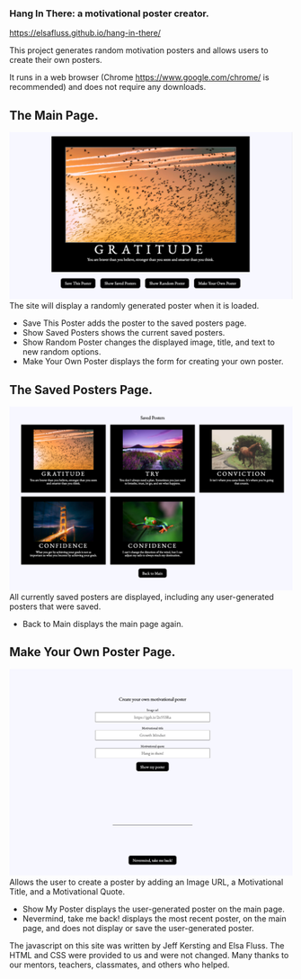 ### Hang In There: a motivational poster creator. 

https://elsafluss.github.io/hang-in-there/

This project generates random motivation posters and allows users to create their own posters.

It runs in a web browser (Chrome https://www.google.com/chrome/ is recommended) and does not require any downloads.
  
## The Main Page. 
![Main Page](https://github.com/elsafluss/hang-in-there/blob/main/readme-imgs/main-page.png?raw=true)
The site will display a randomly generated poster when it is loaded.
<ul>
  <li>Save This Poster adds the poster to the saved posters page.</li>
  <li>Show Saved Posters shows the current saved posters.</li>
  <li>Show Random Poster changes the displayed image, title, and text to new random options.</li>
  <li>Make Your Own Poster displays the form for creating your own poster.</li>
</ul>
  
## The Saved Posters Page. 
![Saved Posters](https://github.com/elsafluss/hang-in-there/blob/main/readme-imgs/saved-posters.png?raw=true)
All currently saved posters are displayed, including any user-generated posters that were saved.
<ul>
  <li>Back to Main displays the main page again.</li>
</ul>
  
## Make Your Own Poster Page. 
  
![Poster Form](https://github.com/elsafluss/hang-in-there/blob/main/readme-imgs/poster-form.png?raw=true)
Allows the user to create a poster by adding an Image URL, a Motivational Title, and a Motivational Quote.
<ul>
  <li>Show My Poster displays the user-generated poster on the main page.</li>
  <li>Nevermind, take me back! displays the most recent poster, on the main page, and does not display or save the user-generated poster.</li>
</ul>

The javascript on this site was written by Jeff Kersting and Elsa Fluss. The HTML and CSS were provided to us and were not changed. Many thanks to our mentors, teachers, classmates, and others who helped.
